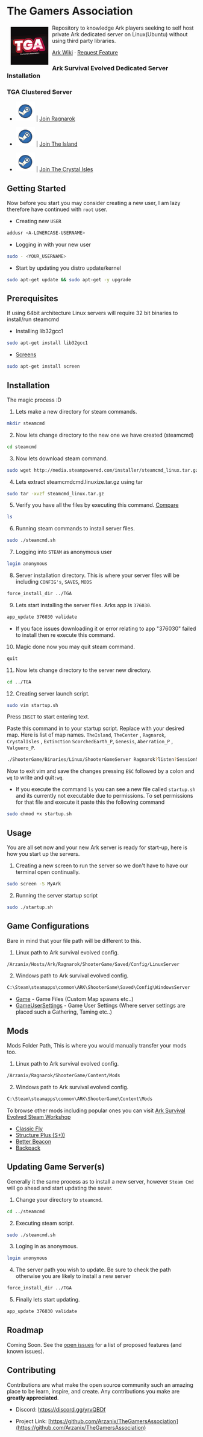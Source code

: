 # The Gamers Association
<img src="Images/tga-discord.jpg" align="left" hspace="10" vspace="6" width="100" height="100" >


Repository to knowledge Ark players seeking to self host private Ark dedicated server on Linux(Ubuntu) without using third party libraries.


<a href="https://ark.gamepedia.com/ARK_Survival_Evolved_Wiki">Ark Wiki</a> · <a href="https://github.com/Arzanix/TheGamersAssociation/issues">Request Feature</a>



<!-- ABOUT THE PROJECT -->
### Ark Survival Evolved Dedicated Server Installation

<!-- TGA OFFICIAL SERVERS -->
### TGA Clustered Server

* <img src="/Images/steam.png" width="50" height="50" /> | [Join Ragnarok](steam://connect/213.239.196.16:27015)

* <img src="/Images/steam.png" width="50" height="50" /> | [Join The Island](steam://connect/213.239.196.16:27017)

* <img src="/Images/steam.png" width="50" height="50" /> | [Join The Crystal Isles](steam://connect/213.239.196.16:27019)
<!-- GETTING STARTED -->
## Getting Started
Now before you start you may consider creating a new user, I am lazy therefore have continued with `root` user.

* Creating new `USER`
```sh
addusr <A-LOWERCASE-USERNAME>
```

* Logging in with your new user
```sh
sudo - <YOUR_USERNAME>
```


* Start by updating you distro update/kernel
```sh
sudo apt-get update && sudo apt-get -y upgrade
```
## Prerequisites
If using 64bit architecture Linux servers will require 32 bit binaries to install/run steamcmd

* Installing lib32gcc1
```sh
sudo apt-get install lib32gcc1
```

* [Screens](https://linuxize.com/post/how-to-use-linux-screen/)
```sh
sudo apt-get install screen
```

## Installation
The magic process :D

1. Lets make a new directory for steam commands.
```sh
mkdir steamcmd
```
2. Now lets change directory to the new one we have created (steamcmd)
```sh
cd steamcmd
```

3. Now lets download steam command.
```sh
sudo wget http://media.steampowered.com/installer/steamcmd_linux.tar.gz
```

4. Lets extract steamcmdcmd.linuxize.tar.gz using tar
```sh
sudo tar -xvzf steamcmd_linux.tar.gz
```
5. Verify you have all the files by executing this command.
[Compare](Images/tga1.png)
```sh
ls
```

6. Running steam commands to install server files.
```sh
sudo ./steamcmd.sh
```

7. Logging into `STEAM` as anonymous user
```sh
login anonymous
```

8. Server installation directory. This is where your server files will be including `CONFIG's`, `SAVES`, `MODS`
```sh
force_install_dir ../TGA
```
9. Lets start installing the server files. Arks app is `376030`.
```sh
app_update 376030 validate
```

* If you face issues downloading it or error relating to app "376030" failed to install then re execute this command.

10. Magic done now you may quit steam command.
```sh
quit
```

11. Now lets change directory to the server new directory.
```sh
cd ../TGA
```

 12. Creating server launch script.

 ```sh
 sudo vim startup.sh
 ```
Press `INSET` to start entering text.

 Paste this command in to your startup script. Replace <Map> with your desired map. Here is list of map names.
  `TheIsland`, `TheCenter` , `Ragnarok`, `CrystalIsles` ,
  `Extinction` `ScorchedEarth_P`, `Genesis`, `Aberration_P` , `Valguero_P`.

 ```sh
 ./ShooterGame/Binaries/Linux/ShooterGameServer Ragnarok?listen?SessionName=GameLab? -server -log
 ```

 Now to exit vim and save the changes pressing `ESC`  followed by a colon and `wq` to write and quit`:wq`.


+ If you execute the command `ls` you can see a new file called `startup.sh` and its currently not executable due to permissions. To set permissions for that file and execute it paste this the following command
```sh
sudo chmod +x startup.sh
```

<!-- USAGE EXAMPLES -->
## Usage

You are all set now and your new Ark server is ready for start-up, here is how you start up the servers.

1. Creating a new screen to run the server so we don't have to have our terminal open continually.
```sh
sudo screen -S MyArk
```

2. Running the server startup script
```sh
sudo ./startup.sh
```


## Game Configurations
Bare in mind that your file path will be different to this.
1. Linux path to Ark survival evolved config.
```sh
/Arzanix/Hosts/Ark/Ragnarok/ShooterGame/Saved/Config/LinuxServer
```

2. Windows path to Ark survival evolved config.
```sh
C:\Steam\steamapps\common\ARK\ShooterGame\Saved\Config\WindowsServer
```

* [Game](Configs/LinuxServer/Game.ini) - Game Files (Custom Map spawns etc..)
* [GameUserSettings](Configs/LinuxServer/GameUserSettings.ini) - Game User Settings  (Where server settings are placed such a Gathering, Taming etc..)


<!-- MODS -->
## Mods

Mods Folder Path, This is where you would manually transfer your mods too.
1. Linux path to Ark survival evolved config.
```sh
/Arzanix/Ragnarok/ShooterGame/Content/Mods
```

2. Windows path to Ark survival evolved config.
```sh
C:\Steam\steamapps\common\ARK\ShooterGame\Content\Mods
```
To browse other mods including popular ones you can visit [Ark Survival Evolved Steam Workshop](https://steamcommunity.com/app/346110/workshop/)

* [Classic Fly](https://steamcommunity.com/sharedfiles/filedetails/?id=895711211)
* [Structure Plus (S+))](https://steamcommunity.com/sharedfiles/filedetails/?id=731604991)
* [Better Beacon](https://steamcommunity.com/sharedfiles/filedetails/?id=506506101)
* [Backpack](https://steamcommunity.com/sharedfiles/filedetails/?id=736236773)


## Updating Game Server(s)
Generally it the same process as to install a new server, however `Steam Cmd` will go ahead
and start updating the sever.

1. Change your directory to `steamcmd`.
```sh
cd ../steamcmd
```

2. Executing steam script.
```sh
sudo ./steamcmd.sh
```

3. Loging in as anonymous.
```sh
login anonymous
```
4. The server path you wish to update. Be sure to check the path otherwise you are likely to install a new server
```sh
force_install_dir ../TGA
```

5. Finally lets start updating.
```sh
app_update 376030 validate
```






<!-- ROADMAP -->
## Roadmap
Coming Soon.
See the [open issues](https://github.com/Arzanix/TheGamersAssociation/issues) for a list of proposed features (and known issues).


<!-- CONTRIBUTING -->
## Contributing

Contributions are what make the open source community such an amazing place to be learn, inspire, and create. Any contributions you make are **greatly appreciated**.

+ Discord: https://discord.gg/yrvQBDf

+ Project Link: [https://github.com/Arzanix/TheGamersAssociation](https://github.com/Arzanix/TheGamersAssociation)
